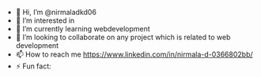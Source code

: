 - 👋 Hi, I’m @nirmaladkd06
- 👀 I’m interested in 
- 🌱 I’m currently learning webdevelopment
- 💞️ I’m looking to collaborate on any project which is related to web development
- 📫 How to reach me https://www.linkedin.com/in/nirmala-d-0366802bb/
- ⚡ Fun fact: 

<!---
nirmaladkd06/nirmaladkd06 is a ✨ special ✨ repository because its `README.md` (this file) appears on your GitHub profile.
You can click the Preview link to take a look at your changes.
--->
